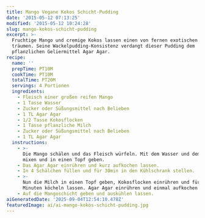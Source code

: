 ```yaml
---
title: Mango Vegane Kokos Schicht-Pudding
date: '2015-05-12 07:13:25'
modified: '2015-05-12 10:24:28'
slug: mango-kokos-schicht-pudding
excerpt: >-
  Fruchtige Mango und cremige Kokos lassen einen von fernen exotischen Ländern
  träumen. Seine Wackelpudding-Konsistenz verdangt dieser Pudding dem
  pflanzlichen Geliermittel Agar Agar.
recipe:
  name: ''
  prepTime: PT10M
  cookTime: PT10M
  totalTime: PT20M
  servings: 4 Portionen
  ingredients:
    - Fleisch einer großen reifen Mango
    - 1 Tasse Wasser
    - Zucker oder Süßungsmittel nach Belieben
    - 1 TL Agar Agar
    - 1/2 Tasse Kokosflocken
    - 1 Tasse pflanzliche Milch
    - Zucker oder Süßungsmittel nach Belieben
    - 1 TL Agar Agar
  instructions:
    - >-
      Die Mango schälen und das Fleisch würfeln. Mit dem Wasser und dem Zucker
      mixen und in einen Topf geben.
    - Das Agar Agar einrühren und kurz aufkochen lassen.
    - In 4 Schälchen füllen und für 30min in den Kühlschrank stellen.
    - >-
      Nun die Milch in einen Topf geben, Kokosflocken einrühren und für ein paar
      Minuten köcheln lassen. Agar Agar einrühren und einmal aufkochen lassen.
    - Auf die Mangoschicht geben und auskühlen lassen.
aiGeneratedDate: '2025-09-04T12:54:10.478Z'
featuredImage: ai/ai-mango-kokos-schicht-pudding.jpg
---
```


[<!-- Image removed (no copyright): schicht-pudding-640x480.jpg -->](https://www.veganblatt.com/i/schicht-pudding.jpg)
